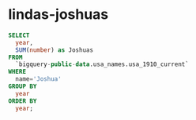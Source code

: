 # lindas-joshuas


```sql
SELECT
  year,
  SUM(number) as Joshuas
FROM
  `bigquery-public-data.usa_names.usa_1910_current`
WHERE
  name='Joshua'
GROUP BY
  year
ORDER BY
  year;
  ```
